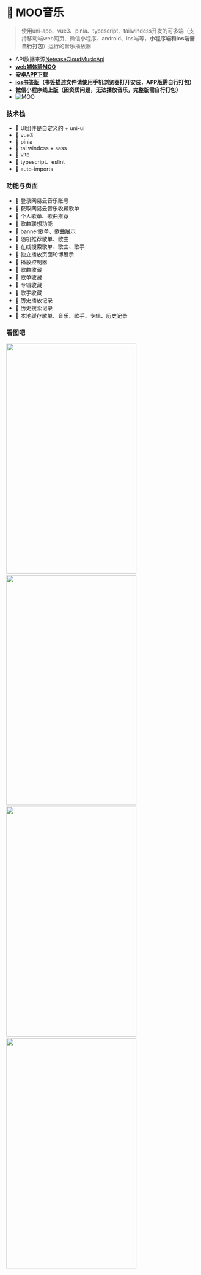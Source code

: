 # 🎵 MOO音乐 

>使用uni-app、vue3、pinia、typescript、tailwindcss开发的可多端（支持移动端web网页、微信小程序、android、ios端等，**小程序端和ios端需自行打包**）运行的音乐播放器
- API数据来源[NeteaseCloudMusicApi](https://github.com/Binaryify/NeteaseCloudMusicApi)
- **[web端体验MOO](https://moo.osrc.com/)**
- **[安卓APP下载](https://github.com/lei1248276/MOO-music/releases)**
- **[ios书签版](https://jaye.osrc.com/static/moo.mobileconfig)（书签描述文件请使用手机浏览器打开安装，APP版需自行打包）**
- **微信小程序线上版（因资质问题，无法播放音乐，完整版需自行打包）**
- ![MOO](https://jaye.osrc.com/static/MOO.jpg)

### 技术栈
- 🚀 UI组件是自定义的 + uni-ui
- 🚀 vue3
- 🚀 pinia
- 🚀 tailwindcss + sass
- 🚀 vite
- 🚀 typescript、eslint
- 🚀 auto-imports

### 功能与页面
- 🎵 登录网易云音乐账号
- 🎵 获取网易云音乐收藏歌单
- 🎵 个人歌单、歌曲推荐
- 🎵 歌曲联想功能
- 🎵 banner歌单、歌曲展示
- 🎵 随机推荐歌单、歌曲
- 🎵 在线搜索歌单、歌曲、歌手
- 🎵 独立播放页面轮博展示
- 🎵 播放控制器
- 🎵 歌曲收藏
- 🎵 歌单收藏
- 🎵 专辑收藏
- 🎵 歌手收藏
- 🎵 历史播放记录
- 🎵 历史搜索记录
- 🎵 本地缓存歌单、音乐、歌手、专辑、历史记录


### 看图吧
<div style="display:flex;flex-wrap: wrap;gap: 4px;">
  <img src="https://jaye.osrc.com/static/play.gif" width="340px" height="600px">
  <img src="https://jaye.osrc.com/static/home.png" width="340px" height="600px">
  <img src="https://jaye.osrc.com/static/playlist.png" width="340px" height="600px">
  <img src="https://jaye.osrc.com/static/play.png" width="340px" height="600px">
</div>
